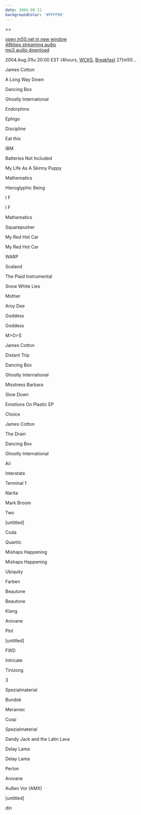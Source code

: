 ```yaml
---
date: 2004.08.31
backgroundColor: '#FFFF99'
---
```


\>>

[open m50.net in new window  
](http://m50.net/)[48kbps streaming audio](http://m50.net/streamed/2004.08.31\(48\).ra)  
[mp3 audio download](http://m50.net/streamed/2004.08.31\(48\).mp3)

2004.Aug.31tu 20:00 EST (4hours, [WCKS](http://www.wcks.org/), [Breakfast](http://www.anal0g.org/breakfast/) 27)m50...

James Cotton

A Long Way Down

Dancing Box

Ghostly International

Endorphins

Ephigo

Discipline

Eat this

IBM

Batteries Not Included

My Life As A Skinny Puppy

Mathematics

Hieroglyphic Being

I F

I F

Mathematics

Squarepusher

My Red Hot Car

My Red Hot Car

WARP

Scaland

The Plaid Instrumental

Snow White Lies

Mother

Aroy Dee

Goddess

Goddess

M>O>S

James Cotton

Distant Trip

Dancing Box

Ghostly International

Misstress Barbara

Slow Down

Emotions On Plastic EP

Choice

James Cotton

The Drain

Dancing Box

Ghostly International

Aii

Interstate

Terminal 1

Narita

Mark Broom

Two

\[untitled\]

Coda

Quantic

Mishaps Happening

Mishaps Happening

Ubiquity

Farben

Beautone

Beautone

Klang

Arovane

Plnt

\[untitled\]

FWD

Intricate

Tinizong

3

Spezialmaterial

Bundok

Meramec

Cusp

Spezialmaterial

Dandy Jack and the Latin Lava

Delay Lama

Delay Lama

Perlon

Arovane

Außen Vor (AMX)

\[untitled\]

din